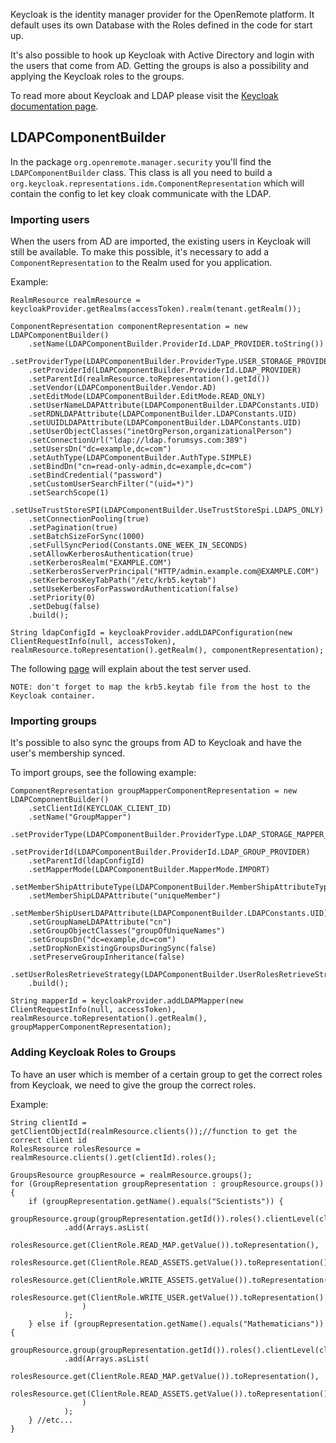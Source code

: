 Keycloak is the identity manager provider for the OpenRemote platform. It default uses its own Database with the Roles defined in the code for start up.

It's also possible to hook up Keycloak with Active Directory and login with the users that come from AD. Getting the groups is also a possibility and applying the Keycloak roles to the groups.

To read more about Keycloak and LDAP please visit the [Keycloak documentation page](https://www.keycloak.org/docs/3.0/server_admin/topics/user-federation/ldap.html).

## LDAPComponentBuilder

In the package `org.openremote.manager.security` you'll find the `LDAPComponentBuilder` class. This class is all you need to build a `org.keycloak.representations.idm.ComponentRepresentation` which will contain the config to let key cloak communicate with the LDAP.


### Importing users
When the users from AD are imported, the existing users in Keycloak will still be available. To make this possible, it's necessary to add a `ComponentRepresentation` to the Realm used for you application.

Example:
```
RealmResource realmResource = keycloakProvider.getRealms(accessToken).realm(tenant.getRealm());

ComponentRepresentation componentRepresentation = new LDAPComponentBuilder()
    .setName(LDAPComponentBuilder.ProviderId.LDAP_PROVIDER.toString())
    .setProviderType(LDAPComponentBuilder.ProviderType.USER_STORAGE_PROVIDER_TYPE)
    .setProviderId(LDAPComponentBuilder.ProviderId.LDAP_PROVIDER)
    .setParentId(realmResource.toRepresentation().getId())
    .setVendor(LDAPComponentBuilder.Vendor.AD)
    .setEditMode(LDAPComponentBuilder.EditMode.READ_ONLY)
    .setUserNameLDAPAttribute(LDAPComponentBuilder.LDAPConstants.UID)
    .setRDNLDAPAttribute(LDAPComponentBuilder.LDAPConstants.UID)
    .setUUIDLDAPAttribute(LDAPComponentBuilder.LDAPConstants.UID)
    .setUserObjectClasses("inetOrgPerson,organizationalPerson")
    .setConnectionUrl("ldap://ldap.forumsys.com:389")
    .setUsersDn("dc=example,dc=com")
    .setAuthType(LDAPComponentBuilder.AuthType.SIMPLE)
    .setBindDn("cn=read-only-admin,dc=example,dc=com")
    .setBindCredential("password")
    .setCustomUserSearchFilter("(uid=*)")
    .setSearchScope(1)
    .setUseTrustStoreSPI(LDAPComponentBuilder.UseTrustStoreSpi.LDAPS_ONLY)
    .setConnectionPooling(true)
    .setPagination(true)
    .setBatchSizeForSync(1000)
    .setFullSyncPeriod(Constants.ONE_WEEK_IN_SECONDS)
    .setAllowKerberosAuthentication(true)
    .setKerberosRealm("EXAMPLE.COM")
    .setKerberosServerPrincipal("HTTP/admin.example.com@EXAMPLE.COM")
    .setKerberosKeyTabPath("/etc/krb5.keytab")
    .setUseKerberosForPasswordAuthentication(false)
    .setPriority(0)
    .setDebug(false)
    .build();

String ldapConfigId = keycloakProvider.addLDAPConfiguration(new ClientRequestInfo(null, accessToken), realmResource.toRepresentation().getRealm(), componentRepresentation);
```

The following [page](http://www.forumsys.com/tutorials/integration-how-to/ldap/online-ldap-test-server/) will explain about the test server used.


```
NOTE: don't forget to map the krb5.keytab file from the host to the Keycloak container.
```

### Importing groups
It's possible to also sync the groups from AD to Keycloak and have the user's membership synced.

To import groups, see the following example:

```
ComponentRepresentation groupMapperComponentRepresentation = new LDAPComponentBuilder()
    .setClientId(KEYCLOAK_CLIENT_ID)
    .setName("GroupMapper")
    .setProviderType(LDAPComponentBuilder.ProviderType.LDAP_STORAGE_MAPPER_TYPE)
    .setProviderId(LDAPComponentBuilder.ProviderId.LDAP_GROUP_PROVIDER)
    .setParentId(ldapConfigId)
    .setMapperMode(LDAPComponentBuilder.MapperMode.IMPORT)
    .setMemberShipAttributeType(LDAPComponentBuilder.MemberShipAttributeType.DN)
    .setMemberShipLDAPAttribute("uniqueMember")
    .setMemberShipUserLDAPAttribute(LDAPComponentBuilder.LDAPConstants.UID)
    .setGroupNameLDAPAttribute("cn")
    .setGroupObjectClasses("groupOfUniqueNames")
    .setGroupsDn("dc=example,dc=com")
    .setDropNonExistingGroupsDuringSync(false)
    .setPreserveGroupInheritance(false)
    .setUserRolesRetrieveStrategy(LDAPComponentBuilder.UserRolesRetrieveStrategy.LOAD_GROUPS_BY_MEMBER_ATTRIBUTE)
    .build();

String mapperId = keycloakProvider.addLDAPMapper(new ClientRequestInfo(null, accessToken), realmResource.toRepresentation().getRealm(), groupMapperComponentRepresentation);
```

### Adding Keycloak Roles to Groups
To have an user which is member of a certain group to get the correct roles from Keycloak, we need to give the group the correct roles.

Example:
```
String clientId = getClientObjectId(realmResource.clients());//function to get the correct client id
RolesResource rolesResource = realmResource.clients().get(clientId).roles();

GroupsResource groupResource = realmResource.groups();
for (GroupRepresentation groupRepresentation : groupResource.groups()) {
    if (groupRepresentation.getName().equals("Scientists")) {
        groupResource.group(groupRepresentation.getId()).roles().clientLevel(clientId)
            .add(Arrays.asList(
                rolesResource.get(ClientRole.READ_MAP.getValue()).toRepresentation(),
                rolesResource.get(ClientRole.READ_ASSETS.getValue()).toRepresentation(),
                rolesResource.get(ClientRole.WRITE_ASSETS.getValue()).toRepresentation(),
                rolesResource.get(ClientRole.WRITE_USER.getValue()).toRepresentation()
                )
            );
    } else if (groupRepresentation.getName().equals("Mathematicians")) {
        groupResource.group(groupRepresentation.getId()).roles().clientLevel(clientId)
            .add(Arrays.asList(
                rolesResource.get(ClientRole.READ_MAP.getValue()).toRepresentation(),
                rolesResource.get(ClientRole.READ_ASSETS.getValue()).toRepresentation()
                )
            );
    } //etc...
}
```

